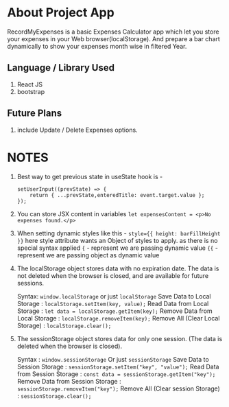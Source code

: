 # About Project App

RecordMyExpenses is a basic Expenses Calculator app which let you store your expenses in your Web browser(localStorage). And prepare a bar chart dynamically to show your expenses month wise in filtered Year.

## Language / Library Used

1. React JS
2. bootstrap

## Future Plans

1. include Update / Delete Expenses options.

# NOTES

1. Best way to get previous state in useState hook is -

   ```
   setUserInput((prevState) => {
       return { ...prevState,enteredTitle: event.target.value };
   });
   ```

2. You can store JSX content in variables
   `let expensesContent = <p>No expenses found.</p>`

3. When setting dynamic styles like this -
   `style={{ height: barFillHeight }}`
   here style attribute wants an Object of styles to apply. as there is no special syntax applied
   `{` - represent we are passing dynamic value
   `{{` - represent we are passing object as dynamic value

4. The localStorage object stores data with no expiration date.
   The data is not deleted when the browser is closed, and are available for future sessions.

   Syntax: `window.localStorage` or just `localStorage`
   Save Data to Local Storage : `localStorage.setItem(key, value);`
   Read Data from Local Storage : `let data = localStorage.getItem(key);`
   Remove Data from Local Storage : `localStorage.removeItem(key);`
   Remove All (Clear Local Storage) : `localStorage.clear();`

5. The sessionStorage object stores data for only one session. (The data is deleted when the browser is closed).

   Syntax : `window.sessionStorage` Or just `sessionStorage`
   Save Data to Session Storage : `sessionStorage.setItem("key", "value");`
   Read Data from Session Storage : `const data = sessionStorage.getItem("key");`
   Remove Data from Session Storage : `sessionStorage.removeItem("key");`
   Remove All (Clear session Storage) : `sessionStorage.clear();`

